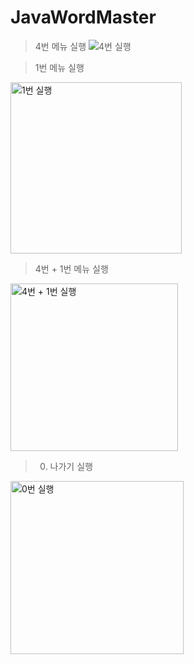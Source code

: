 # JavaWordMaster
> 4번 메뉴 실행
![4번 실행](https://raw.githubusercontent.com/jinseokim-hgu/JavaWordMaster/main/screenshots/4번%20실행.png)

> 1번 메뉴 실행
<img width="274" alt="1번 실행" src="https://user-images.githubusercontent.com/62330979/188071544-771ee3da-5d59-42a8-9985-6686e129a937.png">

> 4번 + 1번 메뉴 실행
<img width="268" alt="4번 + 1번 실행" src="https://user-images.githubusercontent.com/62330979/188071642-738cf35a-b966-4d86-9b90-a997f6ed6f6e.png">

> 0. 나가기 실행
<img width="277" alt="0번 실행" src="https://user-images.githubusercontent.com/62330979/188071702-c80a9ff1-909d-46b4-afb4-e2462455590d.png">

